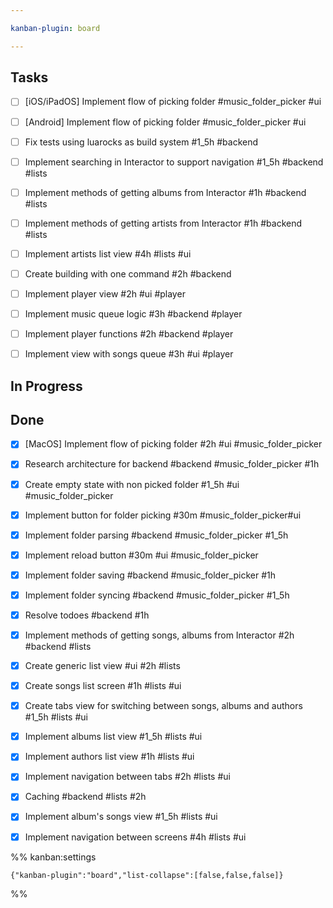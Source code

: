 ```yaml
---

kanban-plugin: board

---
```


## Tasks

- [ ] [iOS/iPadOS] Implement flow of picking folder #music_folder_picker  #ui
- [ ] [Android] Implement flow of picking folder #music_folder_picker  #ui
- [ ] Fix tests using luarocks as build system #1_5h #backend
- [ ] Implement searching in Interactor to support navigation #1_5h #backend #lists
- [ ] Implement methods of getting albums from Interactor #1h #backend #lists
- [ ] Implement methods of getting artists from Interactor #1h #backend #lists
- [ ] Implement artists list view #4h #lists #ui
- [ ] Create building with one command #2h #backend
- [ ] Implement player view #2h #ui #player
- [ ] Implement music queue logic #3h #backend #player
- [ ] Implement player functions #2h #backend #player
- [ ] Implement view with songs queue #3h #ui #player


## In Progress



## Done

- [x] [MacOS] Implement flow of picking folder #2h #ui #music_folder_picker
- [x] Research architecture for backend #backend #music_folder_picker #1h
- [x] Create empty state with non picked folder #1_5h #ui #music_folder_picker
- [x] Implement button for folder picking #30m #music_folder_picker#ui
- [x] Implement folder parsing #backend #music_folder_picker #1_5h
- [x] Implement reload button #30m #ui #music_folder_picker
- [x] Implement folder saving #backend #music_folder_picker #1h
- [x] Implement folder syncing #backend #music_folder_picker #1_5h
- [x] Resolve todoes #backend #1h
- [x] Implement methods of getting songs, albums from Interactor #2h  #backend #lists
- [x] Create generic list view #ui #2h #lists
- [x] Create songs list screen #1h #lists #ui
- [x] Create tabs view for switching between songs, albums and authors #1_5h #lists #ui
- [x] Implement albums list view #1_5h #lists #ui
- [x] Implement authors list view #1h #lists #ui
- [x] Implement navigation between tabs #2h #lists #ui
- [x] Caching #backend #lists #2h
- [x] Implement album's songs view #1_5h #lists #ui
- [x] Implement navigation between screens #4h #lists #ui




%% kanban:settings
```
{"kanban-plugin":"board","list-collapse":[false,false,false]}
```
%%